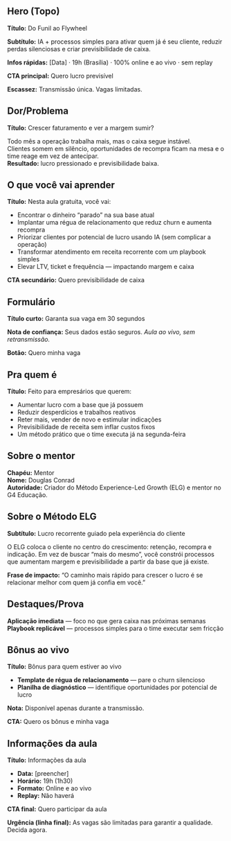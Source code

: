 ## Hero (Topo)
**Título:** Do Funil ao Flywheel

**Subtítulo:** IA + processos simples para ativar quem já é seu cliente, reduzir perdas silenciosas e criar previsibilidade de caixa.

**Infos rápidas:** [Data] · 19h (Brasília) · 100% online e ao vivo · sem replay

**CTA principal:** Quero lucro previsível

**Escassez:** Transmissão única. Vagas limitadas.


## Dor/Problema
**Título:** Crescer faturamento e ver a margem sumir?

Todo mês a operação trabalha mais, mas o caixa segue instável.  
Clientes somem em silêncio, oportunidades de recompra ficam na mesa e o time reage em vez de antecipar.  
**Resultado:** lucro pressionado e previsibilidade baixa.


## O que você vai aprender
**Título:** Nesta aula gratuita, você vai:

- Encontrar o dinheiro “parado” na sua base atual  
- Implantar uma régua de relacionamento que reduz churn e aumenta recompra  
- Priorizar clientes por potencial de lucro usando IA (sem complicar a operação)  
- Transformar atendimento em receita recorrente com um playbook simples  
- Elevar LTV, ticket e frequência — impactando margem e caixa

**CTA secundário:** Quero previsibilidade de caixa


## Formulário
**Título curto:** Garanta sua vaga em 30 segundos

**Nota de confiança:** Seus dados estão seguros. *Aula ao vivo, sem retransmissão.*

**Botão:** Quero minha vaga


## Pra quem é
**Título:** Feito para empresários que querem:

- Aumentar lucro com a base que já possuem  
- Reduzir desperdícios e trabalhos reativos  
- Reter mais, vender de novo e estimular indicações  
- Previsibilidade de receita sem inflar custos fixos  
- Um método prático que o time executa já na segunda-feira


## Sobre o mentor
**Chapéu:** Mentor  
**Nome:** Douglas Conrad  
**Autoridade:** Criador do Método Experience-Led Growth (ELG) e mentor no G4 Educação.


## Sobre o Método ELG
**Subtítulo:** Lucro recorrente guiado pela experiência do cliente

O ELG coloca o cliente no centro do crescimento: retenção, recompra e indicação. Em vez de buscar “mais do mesmo”, você constrói processos que aumentam margem e previsibilidade a partir da base que já existe.

**Frase de impacto:** “O caminho mais rápido para crescer o lucro é se relacionar melhor com quem já confia em você.”


## Destaques/Prova
**Aplicação imediata** — foco no que gera caixa nas próximas semanas  
**Playbook replicável** — processos simples para o time executar sem fricção


## Bônus ao vivo
**Título:** Bônus para quem estiver ao vivo

- **Template de régua de relacionamento** — pare o churn silencioso  
- **Planilha de diagnóstico** — identifique oportunidades por potencial de lucro

**Nota:** Disponível apenas durante a transmissão.

**CTA:** Quero os bônus e minha vaga


## Informações da aula
**Título:** Informações da aula

- **Data:** [preencher]  
- **Horário:** 19h (1h30)  
- **Formato:** Online e ao vivo  
- **Replay:** Não haverá

**CTA final:** Quero participar da aula

**Urgência (linha final):** As vagas são limitadas para garantir a qualidade. Decida agora.
